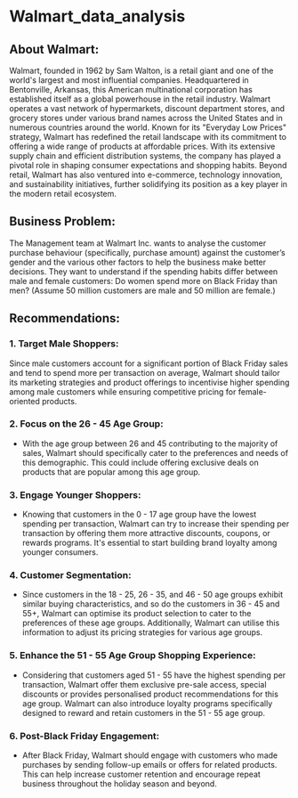 # Walmart_data_analysis
## About Walmart:
  Walmart, founded in 1962 by Sam Walton, is a retail giant and one of the world's largest and most influential companies. Headquartered in Bentonville, Arkansas, this American multinational corporation has established itself as a global powerhouse in the retail industry. Walmart operates a vast network of hypermarkets, discount department stores, and grocery stores under various brand names across the United States and in numerous countries around the world. Known for its "Everyday Low Prices" strategy, Walmart has redefined the retail landscape with its commitment to offering a wide range of products at affordable prices. With its extensive supply chain and efficient distribution systems, the company has played a pivotal role in shaping consumer expectations and shopping habits. Beyond retail, Walmart has also ventured into e-commerce, technology innovation, and sustainability initiatives, further solidifying its position as a key player in the modern retail ecosystem.
## Business Problem: 
  The Management team at Walmart Inc. wants to analyse the customer purchase behaviour (specifically, purchase amount) against the customer’s gender and the various other factors to help the business make better decisions. They want to understand if the spending habits differ between male and female customers: Do women spend more on Black Friday than men? (Assume 50 million customers are male and 50 million are female.)
## Recommendations:
### 1. Target Male Shoppers:
Since male customers account for a significant portion of Black Friday sales and tend to spend more per transaction on average, Walmart should tailor its marketing strategies and
product offerings to incentivise higher spending among male customers while ensuring competitive pricing for female-oriented products.
### 2. Focus on the 26 - 45 Age Group:
  - With the age group between 26 and 45 contributing to the majority of sales, Walmart should specifically cater to the preferences and needs of this demographic. This could include offering exclusive deals on products that are popular among this age group.
### 3. Engage Younger Shoppers:
  - Knowing that customers in the 0 - 17 age group have the lowest spending per transaction, Walmart can try to increase their spending per transaction by offering them more attractive discounts, coupons, or rewards programs. It's essential to start building brand loyalty among younger consumers.
### 4. Customer Segmentation:
  - Since customers in the 18 - 25, 26 - 35, and 46 - 50 age groups exhibit similar buying characteristics, and so do the customers in 36 - 45 and 55+, Walmart can optimise its product selection to cater to the preferences of these age groups. Additionally, Walmart can utilise this information to adjust its pricing strategies for various age groups.
### 5. Enhance the 51 - 55 Age Group Shopping Experience:
  - Considering that customers aged 51 - 55 have the highest spending per transaction, Walmart offer them exclusive pre-sale access, special discounts or provides personalised product recommendations for this age group. Walmart can also introduce loyalty programs specifically designed to reward and retain customers in the 51 - 55 age group.
### 6. Post-Black Friday Engagement:
  - After Black Friday, Walmart should engage with customers who made purchases by sending follow-up emails or offers for related products. This can help increase customer retention and encourage repeat business throughout the holiday season and beyond.
